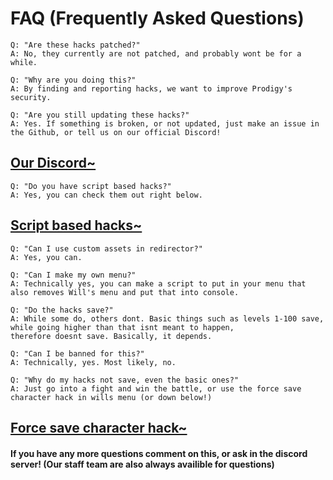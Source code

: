 # FAQ (Frequently Asked Questions)
~~~~~~~~~~~~~~~~~~~~~~~~~~~~~~~~~~~~~~~~~~~~~~~~~~~~~~~~~~~~~~~~~~~~~~~~~~~
Q: "Are these hacks patched?"
A: No, they currently are not patched, and probably wont be for a while.
~~~~~~~~~~~~~~~~~~~~~~~~~~~~~~~~~~~~~~~~~~~~~~~~~~~~~~~~~~~~~~~~~~~~~~~~~~~
~~~~~~~~~~~~~~~~~~~~~~~~~~~~~~~~~~~~~~~~~~~~~~~~~~~~~~~~~~~~~~~~~~~~~~~~~~~
Q: "Why are you doing this?"
A: By finding and reporting hacks, we want to improve Prodigy's security.
~~~~~~~~~~~~~~~~~~~~~~~~~~~~~~~~~~~~~~~~~~~~~~~~~~~~~~~~~~~~~~~~~~~~~~~~~~~
~~~~~~~~~~~~~~~~~~~~~~~~~~~~~~~~~~~~~~~~~~~~~~~~~~~~~~~~~~~~~~~~~~~~~~~~~~~
Q: "Are you still updating these hacks?"
A: Yes. If something is broken, or not updated, just make an issue in the Github, or tell us on our official Discord!
~~~~~~~~~~~~~~~~~~~~~~~~~~~~~~~~~~~~~~~~~~~~~~~~~~~~~~~~~~~~~~~~~~~~~~~~~~~
## [Our Discord~](https://discord.gg/XQDfbfq)
~~~~~~~~~~~~~~~~~~~~~~~~~~~~~~~~~~~~~~~~~~~~~~~~~~~~~~~~~~~~~~~~~~~~~~~~~~~
Q: "Do you have script based hacks?"
A: Yes, you can check them out right below.
~~~~~~~~~~~~~~~~~~~~~~~~~~~~~~~~~~~~~~~~~~~~~~~~~~~~~~~~~~~~~~~~~~~~~~~~~~~
## [Script based hacks~](https://github.com/Prodigy-Hacking/ProdigyMathGameHacking/tree/master/hacks/Script-Based%20Hacks)
~~~~~~~~~~~~~~~~~~~~~~~~~~~~~~~~~~~~~~~~~~~~~~~~~~~~~~~~~~~~~~~~~~~~~~~~~~~
Q: "Can I use custom assets in redirector?"
A: Yes, you can.
~~~~~~~~~~~~~~~~~~~~~~~~~~~~~~~~~~~~~~~~~~~~~~~~~~~~~~~~~~~~~~~~~~~~~~~~~~~
~~~~~~~~~~~~~~~~~~~~~~~~~~~~~~~~~~~~~~~~~~~~~~~~~~~~~~~~~~~~~~~~~~~~~~~~~~~
Q: "Can I make my own menu?"
A: Technically yes, you can make a script to put in your menu that also removes Will's menu and put that into console.
~~~~~~~~~~~~~~~~~~~~~~~~~~~~~~~~~~~~~~~~~~~~~~~~~~~~~~~~~~~~~~~~~~~~~~~~~~~
~~~~~~~~~~~~~~~~~~~~~~~~~~~~~~~~~~~~~~~~~~~~~~~~~~~~~~~~~~~~~~~~~~~~~~~~~~~
Q: "Do the hacks save?"
A: While some do, others dont. Basic things such as levels 1-100 save, while going higher than that isnt meant to happen,
therefore doesnt save. Basically, it depends.
~~~~~~~~~~~~~~~~~~~~~~~~~~~~~~~~~~~~~~~~~~~~~~~~~~~~~~~~~~~~~~~~~~~~~~~~~~~
~~~~~~~~~~~~~~~~~~~~~~~~~~~~~~~~~~~~~~~~~~~~~~~~~~~~~~~~~~~~~~~~~~~~~~~~~~~
Q: "Can I be banned for this?"
A: Technically, yes. Most likely, no.
~~~~~~~~~~~~~~~~~~~~~~~~~~~~~~~~~~~~~~~~~~~~~~~~~~~~~~~~~~~~~~~~~~~~~~~~~~~
~~~~~~~~~~~~~~~~~~~~~~~~~~~~~~~~~~~~~~~~~~~~~~~~~~~~~~~~~~~~~~~~~~~~~~~~~~~
Q: "Why do my hacks not save, even the basic ones?"
A: Just go into a fight and win the battle, or use the force save character hack in wills menu (or down below!)
~~~~~~~~~~~~~~~~~~~~~~~~~~~~~~~~~~~~~~~~~~~~~~~~~~~~~~~~~~~~~~~~~~~~~~~~~~~
## [Force save character hack~](https://github.com/ProdigyHacking/ProdigyMathGameHacking/blob/master/hacks/Misc/ForceSaveCharacter.js)
#### If you have any more questions comment on this, or ask in the discord server! (Our staff team are also always availible for questions)
